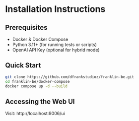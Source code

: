 # Installation Instructions

## Prerequisites

- Docker & Docker Compose
- Python 3.11+ (for running tests or scripts)
- OpenAI API Key (optional for hybrid mode)

## Quick Start

```bash
git clone https://github.com/dfrankstudioz/franklin-be.git
cd franklin-be/docker-compose
docker compose up -d --build
```

## Accessing the Web UI

Visit: http://localhost:9006/ui